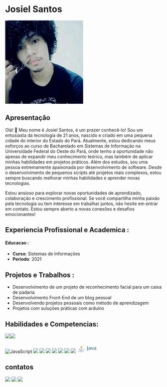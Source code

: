 # Josiel Santos
<img src="foto.jpeg" width="250" >

## Apresentação

Olá! 👋 Meu nome é Josiel Santos, é um prazer conhecê-lo! Sou um entusiasta da tecnologia de 21 anos, nascido e criado em uma pequena cidade do interior do Estado do Pará. Atualmente, estou dedicando meus esforços ao curso de Bacharelado em Sistemas de Informação na Universidade Federal do Oeste do Pará, onde tenho a oportunidade não apenas de expandir meu conhecimento teórico, mas também de aplicar minhas habilidades em projetos práticos. Além dos estudos, sou uma pessoa extremamente apaixonada por desenvolvimento de software. Desde o desenvolvimento de pequenos scripts até projetos mais complexos, estou sempre buscando melhorar minhas habilidades e aprender novas tecnologias.

Estou ansioso para explorar novas oportunidades de aprendizado, colaboração e crescimento profissional. Se você compartilha minha paixão pela tecnologia ou tem interesse em trabalhar juntos, não hesite em entrar em contato. Estou sempre aberto a novas conexões e desafios emocionantes!
## Experiencia Profissional e Academica : 

#### Educacao :

- **Curso**: Sistemas de Informações
- **Periodo**: 2021


## Projetos e Trabalhos :

- Desenvolvimento de um projeto de reconhecimento facial para um caixa de padaria
- Desenvolvimento Front-End de um blog pessoal
- Desenvolvendo projetos pessoais como método de aprendizagem
- Projetos com suluções práticas com arduíno
## Habilidades e Competencias:
<img src="https://img.shields.io/badge/HTML5-E34F26?style=for-the-badge&logo=html5&logoColor=white" data-canonical-src="https://img.shields.io/badge/-HTML5-E34F26?style=flat-square&amp;logo=html5&amp;logoColor=white" style="max-width: 100%;"><img scr="https://img.shields.io/badge/JavaScript-323330?style=for-the-badge&logo=javascript&logoColor=F7DF1E"><img src="https://img.shields.io/badge/CSS3-1572B6?style=for-the-badge&logo=css3&logoColor=white">

<img src="https://camo.githubusercontent.com/6eee5f6e83f1fdb987a4a5707fb989fc10646367244e505ee289b93909c78932/68747470733a2f2f696d672e736869656c64732e696f2f62616467652f2d4a6176615363726970742d626c61636b3f7374796c653d666c61742d737175617265266c6f676f3d6a617661736372697074" alt="JavaScript" data-canonical-src="https://img.shields.io/badge/-JavaScript-black?style=flat-square&amp;logo=javascript" style="max-width: 100%;">
<img src="https://img.shields.io/badge/Python-FFD43B?style=for-the-badge&logo=python&logoColor=blue">
<img src="https://img.shields.io/badge/PHP-777BB4?style=for-the-badge&logo=php&logoColor=white">
<img src="https://img.shields.io/badge/MySQL-005C84?style=for-the-badge&logo=mysql&logoColor=white">
<img src="https://img.shields.io/badge/Node%20js-339933?style=for-the-badge&logo=nodedotjs&logoColor=white">
<img src="https://img.shields.io/badge/Linux-FCC624?style=for-the-badge&logo=linux&logoColor=black">
<img src="https://img.shields.io/badge/Arduino-00979D?style=for-the-badge&logo=Arduino&logoColor=white">
<img src="https://img.shields.io/badge/GIT-E44C30?style=for-the-badge&logo=git&logoColor=white">
<img src="java_logo.png" width="70" height="30">

## contatos
<a href="https://wa.me/559392457354"><img src="https://img.shields.io/badge/WhatsApp-25D366?style=for-the-badge&logo=whatsapp&logoColor=white"></a>
<a href="mailto:josielufopa@gmail.com"><img src="https://img.shields.io/badge/Gmail-D14836?style=for-the-badge&logo=gmail&logoColor=white"></a>
<a href="https://www.instagram.com/_josiel.santos?igsh=YzljYTk1ODg3Zg=="><img src="https://img.shields.io/badge/Instagram-E4405F?style=for-the-badge&logo=instagram&logoColor=white"></a>
<a href="https://img.shields.io/badge/Facebook-1877F2?style=for-the-badge&logo=facebook&logoColor=white"></a>

